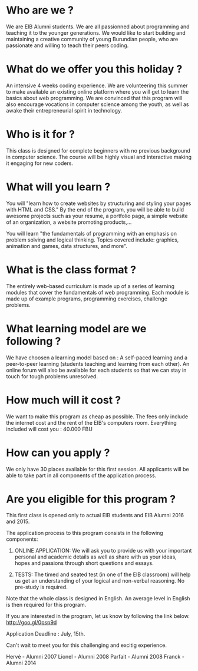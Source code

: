# Who are we ?
We are EIB Alumni students. We are all passionned about programming and teaching it to the younger generations. We would like to start building and maintaining a creative community of young Burundian people, who are passionate and willing to teach their peers coding.


# What do we offer you this holiday ?
An intensive 4 weeks coding experience. We are volunteering this summer to make available an existing online platform where you will get to learn the basics about web programming. We are convinced that this program will also encourage vocations in computer science among the youth, as well as awake their entrepreneurial spirit in technology.


# Who is it for ?
This class is designed for complete beginners with no previous background in computer science. The course will be highly visual and interactive making it engaging for new coders.


# What will you learn ?
You will "learn how to create websites by structuring and styling your pages with HTML and CSS." By the end of the program, you will be able to build awesome projects such as your resume, a portfolio page, a simple website of an organization, a website promoting products,...

You will learn "the fundamentals of programming with an emphasis on problem solving and logical thinking. Topics covered include: graphics, animation and games, data structures, and more".


# What is the class format ?
The entirely web-based curriculum is made up of a series of learning modules that cover the fundamentals of web programming. Each module is made up of example programs, programming exercises, challenge problems.

# What learning model are we following ?
We have choosen a learning model based on : A self-paced learning and a peer-to-peer learning (students teaching and learning from each other). An online forum will also be available for each students so that we can stay in touch for tough problems unresolved.

# How much will it cost ?
We want to make this program as cheap as possible. The fees only include the internet cost and the rent of the EIB's computers room. Everything included will cost you : 40.000 FBU


# How can you apply ?
We only have 30 places available for this first session. All applicants will be able to take part in all components of the application process.

# Are you eligible for this program ?
This first class is opened only to actual EIB students and EIB Alumni 2016 and 2015.

The application process to this program consists in the following components:

  1. ONLINE APPLICATION:
  We will ask you to provide us with your important personal and academic details as well as share with us your ideas, hopes and passions through short questions and essays.

  2. TESTS:
  The timed and seated test (in one of the EIB classroom) will help us get an understanding of your logical and non-verbal reasoning. No pre-study is required.


Note that the whole class is designed in English. An average level in English is then required for this program.

If you are interested in the program, let us know by following the link below.
http://goo.gl/0psp9d

Application Deadline : July, 15th.

Can't wait to meet you for this challenging and excitig experience.

Hervé   - Alumni 2007
Lionel  - Alumni 2008
Parfait - Alumni 2008
Franck  - Alumni 2014
